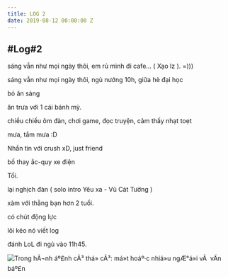 ```yaml
---
title: LOG 2
date: 2019-08-12 00:00:00 Z
---
```


#Log#2 
-------

  
  
sáng vẫn như mọi ngày thôi, em rủ mình đi cafe... ( Xạo lz ). =)))  
  
  
sáng vẫn như mọi ngày thôi, ngủ nướng 10h, giữa hè đại học  
  
bỏ ăn sáng  
  
ăn trưa với 1 cái bánh mỳ.  
  
chiều chiều ôm đàn, chơi game, đọc truyện, cảm thấy nhạt toẹt  
  
mưa, tắm mưa :D  
  
Nhắn tin với crush xD, just friend  
  
bố thay ắc-quy xe điện  
  
Tối.  
  
lại nghịch đàn ( solo intro Yêu xa - Vũ Cát Tường )  
  
xàm với thằng bạn hơn 2 tuổi.  
  
có chút động lực  
  
lôi kéo nó viết log  
  
đánh LoL đi ngủ vào 11h45.  
  
  

![Trong hÃ¬nh áº£nh cÃ³ thá» cÃ³: má»t hoáº·c nhiá»u ngÆ°á»i vÃ  vÄn báº£n](https://scontent.fhan3-1.fna.fbcdn.net/v/t1.0-9/67773351_2355394271174684_1186235044776116224_n.jpg?_nc_cat=102&_nc_oc=AQnzwKr4TLz3WeYgsOQv1YMY4ds2MXCxgeh8sr0MONwJ0PoQd-l0eiwh9YcLKhv82vLhP5Mkh-6SWR0x5nMY9s8F&_nc_ht=scontent.fhan3-1.fna&oh=8b27c34dcea170ee1b9db9819ee10371&oe=5DD9206A)

